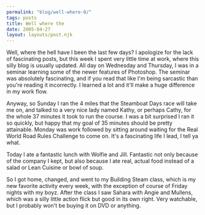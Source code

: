 ```yaml
---
permalink: "blog/well-where-0/"
tags: posts
title: Well where the
date: 2005-04-27
layout: layouts/post.njk
---
```


Well, where the hell have I been the last few days? I apologize for the lack of fascinating posts, but this week I spent very little time at work, where this silly blog is usually updated. All day on Wednesday and Thursday, I was in a seminar learning some of the newer features of Photoshop. The seminar was absolutely fascinating, and if you read that like I'm being sarcastic than you're reading it incorrectly. I learned a lot and it'll make a huge difference in my work flow. 

Anyway, so Sunday I ran the 4 miles that the Steamboat Days race will take me on, and talked to a very nice lady named Kathy, or perhaps Cathy, for the whole 37 minutes it took to run the course. I was a bit surprised I ran it so quickly, but happy that my goal of 35 minutes should be pretty attainable. Monday was work followed by sitting around waiting for the Real World Road Rules Challenge to come on. It's a fascinating life I lead, I tell ya what. 

Today I ate a fantastic lunch with Wolfie and Jill. Fantastic not only because of the company I kept, but also because I ate real, actual food instead of a salad or Lean Cuisine or bowl of soup. 

So I got home, changed, and went to my Building Steam class, which is my new favorite activity every week, with the exception of course of Friday nights with my boyz. After the class I saw Sahara with Angie and Mullens, which was a silly little action flick but good in its own right. Very watchable, but I probably won't be buying it on DVD or anything.